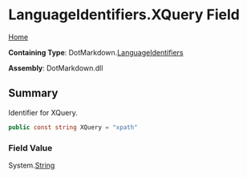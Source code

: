 <a name="_top"></a>

# LanguageIdentifiers\.XQuery Field

[Home](../../../README.md#_top)

**Containing Type**: DotMarkdown\.[LanguageIdentifiers](../README.md#_top)

**Assembly**: DotMarkdown\.dll

## Summary

Identifier for XQuery\.

```csharp
public const string XQuery = "xpath"
```

### Field Value

System\.[String](https://docs.microsoft.com/en-us/dotnet/api/system.string)